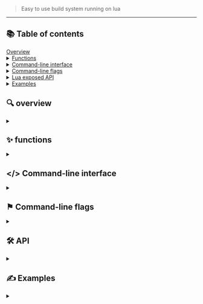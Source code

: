 > Easy to use build system running on lua


---

## 📚 Table of contents

<summary><a href="#🔍-overview">Overview</a></summary>
<details>
<summary><a href="#✨-functions">Functions</a></summary>

- [project](#project)
- [version](#version)
- [build](#build)
- [debug](#debug)
- [copy](#copy)
- [glob_files](#glob_files)
- [glob_dirs](#glob_dirs)
- [glob_packages](#glob_packages)
- [sources](#sources)
- [headers](#headers)
- [cflags](#cflags)
- [lflags](#lflags)
- [asmflags](#asmflags)
- [linkerflags](#linkerflags)
- [packages](#packages)
- [compiler](#compiler)
- [assembler](#assembler)
- [autoconfigure](#autoconfigure)

</details>

<details>
<summary><a href="#command-line-interface">Command-line interface</a></summary>

- [build (CLI)](#build-cli)
- [version (CLI)](#version-cli)
- [configure (CLI)](#configure-cli)

</details>

<details>
<summary><a href="#⚑-command-line-flags">Command-line flags</a></summary>

- [--builddir](#--builddir)

</details>

<details>
<summary><a href="#🛠-api">Lua exposed API</a></summary>

- [objects overview](#objects)
- [Project obj](#project-obj)
- [File obj](#file-obj)
- [Directory obj](#directory-obj)
- [Package obj](#package-obj)

</details>

<details>
<summary><a href="#✍️-examples">Examples</a></summary>

- [Basics](#example-1--basics)
- [Multiple projects](#example-2--multiple-projects)
- [Using lua](#example-3--using-lua)
</details>



## 🔍 overview 
<details> 
<summary></summary>
MBS (Masan build system) is an easy to use build system running on top of the lua-interpreter. The build system is basically a lua library written in go that can be included to any lua file. The power of the build system running on top of lua is the fact that it retains all the portability and power of the lua language and all the build system functions can be mixed with the lua syntax to create really flexible build files.
</details>

## ✨ functions
<details>
<summary></summary>
## project 

project(name string,build_dir_path string) *Project

Initializes a new project with the specified name
build_dir_path is optional and will default to build/

**Example**

```lua
mbs.project("myCProject")
```

## version

version(version float64) void

Can be used to enforce a minimum version from the users mbs build system.

**Example**

```lua
mbs.version(1.0)
```


**Example**

```lua
myproj = mbs.project("myapp", "output/")
```


## build

build(project *Project) void

Builds project.

**Example:**

```lua
mbs.build(project)
```

## debug

debug(project *Project) void

Prints project.

**Example:**
```
mbs.debug(project)
```

## copy

copy(src_path string... , dest_path string) void

Copy files or directories from src to dest.
src and dest can both be a file or a directory.

### Notice 
* Wildcards are not supported.
* ~/ eg extended paths are not supported.  


**Example:**
```lua
mbs.copy("src/","dest/")
```

## glob_files

glob_files(path string...) *File

Globs files with the given path.

**Example:**
```lua
myfiles = mbs.glob_files("src/*.c","/home/masa/somefolder/somefile.c")
```


## glob_dirs

glob_dirs(path string...) *Directory

Globs directories with the given path.

**Example:**
```lua
myfiles = mbs.glob_dirs("headers","includes")
```

## glob_packages

glob_packages(pkg_name string...) *Package

Globs packages with the given name using pkg-config utility.

If the package is not found from the users system the function tries to install them through a suitable package manager that the user might have.

**Example:**
```lua
mypackages = mbs.glob_packages("sdl2","ffreetype2")
```

## sources

sources(project *Project, sources *Files ...) void

Binds sources to project.

**Example:**
```lua
mbs.sources(project,myfiles)
```

## headers

headers(project *Project , headers *Directory ...) void

Binds headers to project.

**Example:**
```lua
mbs.headers(project,mydirs)
```

## cflags

cflags(project *Project,flag string...) void

Binds cflags to project.

**Example:**
```lua
mbs.cflags(project,"-myflag","-käpytikka")
```

## lflags

lflags(project *Project,flag string...) void

Binds lflags to project.

**Example:**
```lua
mbs.lflags(project,"-myflag","-käpytikka")
```

## asmflags

asmflags(project *Project,flag string...) void

Binds asm flags to project.

**Example:**
```lua
mbs.asmflags(project,"-myflag","-käpytikka")
```

## linkerflags

linkerflags(project *Project,flag string...) void

Binds linker flags to project.

**Example:**
```lua
mbs.linkerflags(project,"-myflag","-käpytikka")
```


## packages

packages(project *Project,package *Package ...) void

Binds packages to project.

**Example:**
```lua
mbs.packages(project,packages)
```

## compiler

compiler(project *Project,compiler *string)void

Binds compiler to project. 

**Example:**
```lua
mbs.compiler(project,"clang")
```

## assembler

assembler(project *Project,assembler *string)void

Binds assembler to project.

**Example:**
```lua
mbs.assembler(project,"nasm")
```

## autoconfigure 

autoconfigure(project *Project , enabled bool) void

Sets autoconfigure on or off for the current project. 
If autoconfigure is enabled it's run with the build function. 
Autoconfigure tries to find suitable compilers , assemblers and flags for your project.

Autoconfigure is enabled by default by every mbs project.

**Example:**

```lua 
mbs.autoconfigure(project,false)
```
</details>

## </> Command-line interface
<details>
<summary></summary>
## build (CLI)

build <build_file_path>

Builds the project. Takes the build file path as a parameter

**Example**

```
mbs build ..
```

## version (CLI)

mbs version 

Prints the version of your mbs

**Example**

```
mbs version
```

## configure (CLI)

mbs confirue

Creates a build directory and a build file

**Example**

```
mbs configure
```
</details>

## ⚑  Command-line flags
<details>
<summary></summary>
## --builddir

Lets you bypass the build directory path set in the build.lua file

**Example**

```
mbs build --builddir myownbuilddir/ ..
```
</details>

## 🛠 API
<details>
<summary></summary>
The real power of this build system is the api that is exposed to lua.
It lets you read / write to the objects you create with the build system, break them down and play with them.

There is nothing you cant do with this system as you have a full-fledged programming language in your hands.

Examples on how this works in practise are found from the [Examples](#✍️-examples) section of this documentation.

## Objects

All build system objects are fully exposed to Lua.
While it’s possible to modify them directly, this is not recommended. Doing so can clutter your build files and make them harder to understand.

## Project obj

```go
type Project struct {
	Name string
	Cwd string
	Build_dir_path string
	Build_file_path string
	Sources []*File
	Headers []*Directory
	Libraries []*Package
	Compiler string 
	CFlags []string
	LFlags []string
	ASMFlags []string
	LinkerFlags []string
	Assembler string
	AutoConfigure bool
	OS string
}
```

## File obj

```go
type File struct {
	Name string
	Type string
	Cwd string
	Found bool
}
```

## Directory obj

```go
type Directory struct {
	Name string
	Path string
	Found bool
}
```

## Package obj

```go
type Package struct {
	Name string
	Headers string
	Libraries string
	Found bool
}
```
</details>

## ✍️ Examples 
<details>
<summary></summary>
Examples of building C/C++ projects with mbs.

## Example 1 / Basics

### Working directory tree

```
My C Project
├── build
├── build.lua
├── headers
│   └── header.h
├── resources
│   └── img.png
└── src
    └── main.c
```

### build.lua file contents

```lua

-- Add the mbs to your build.lua file
mbs = require("mbs")

-- Enforce the version. 
-- You can check your mbs version with mbs version
mbs.version(1.0)

-- Glob all the needed resources
local project = mbs.project("CProject")
local headers = mbs.glob_dirs("headers")
local sources = mbs.glob_files("src/*.c")
local packages = mbs.glob_packages("sdl2")

-- Copy the whole resources folder to your build directory
mbs.copy("resources","build")

-- Bind everything to your project
mbs.compiler(project,"gcc")
mbs.sources(project,sources)
mbs.headers(project,headers)
mbs.packages(project,packages)

-- List everything bound to the project
mbs.debug(project)

-- Build the project
mbs.build(project)
```

## Example 2 / Multiple projects

### Working directory tree

```
My C Project
.
├── build
│   ├── build.ninja
│   ├── cppProject
│   └── main_cpp.o
├── build.lua
├── build2
│   ├── build.ninja
│   ├── cppProject2
│   └── main_cpp.o
├── headers
│   └── test.h
├── resources
└── src
    └── main.cpp
```

### build.lua file contents

```lua

-- This example builds 2 projects from the same build.lua file

-- This can be achieved by simply giving the second project a different build directory

local mbs = require("mbs")
 -- We dont appoint any specific build directory for the first project so it will just use build/
local project = mbs.project("cppProject")
local sources = mbs.glob_files("src/*")
local headers = mbs.glob_dirs("headers")

mbs.sources(project,sources)
mbs.headers(project,headers)
mbs.build(project)

 -- For the second project we appoint a different build directory so it wont overwrite the first project on the build/ directory
local project2 = mbs.project("cppProject2","build2/")
local sources2 = mbs.glob_files("src/*")
local headers2 = mbs.glob_dirs("headers")

mbs.sources(project2,sources)
mbs.headers(project2,headers)
mbs.build(project2)

```

## Example 3 / Using lua

### Working directory tree

```
My C Project
├── build
├── build.lua
├── headers
│   └── header.h
├── resources
│   └── img.png
└── src
    └── main.c
```

### build.lua file contents

```lua

mbs = require("mbs")
mbs.version(1.0)

local project = mbs.project("CProject")

-- headers2 does not exist
local headers = mbs.glob_dirs("headers","headers2") 
local sources = mbs.glob_files("src/*.cpp","src/*.asm")

-- gtk10 does not exist
local packages = mbs.glob_packages("sdl2","gtk10")


-- Using the lua exposed data from *File , *Directory , *Package and *Project.
-- We can mix the exposed data with normal lua to create virtually anything

if not headers["headers2"].Found then
    print("⚠️ headers2 not found")
end

if not packages["gtk10"].Found then
    print("⚠️ gtk10 not found")
end

-- Access to this data works both ways. We can also modify the data.
packages["gtk10"].Found = true 
project.Name = "BetterName"

mbs.sources(project,sources)
mbs.headers(project,headers)
mbs.packages(project,packages)

mbs.build(project)
mbs.debug(project)
```
</details>


